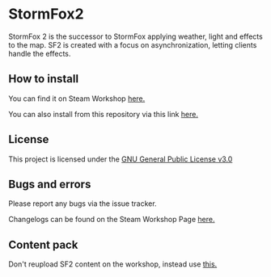 # StormFox2
StormFox 2 is the successor to StormFox applying weather, light and effects to the map.
SF2 is created with a focus on asynchronization, letting clients handle the effects.

## How to install
You can find it on Steam Workshop [here.][1]

You can also install from this repository via this link [here.][2]

## License

This project is licensed under the [GNU General Public License v3.0][3]

## Bugs and errors
Please report any bugs via the issue tracker.

Changelogs can be found on the Steam Workshop Page [here.][4]

## Content pack
Don't reupload SF2 content on the workshop, instead use [this.][5]



[1]:https://steamcommunity.com/sharedfiles/filedetails/?id=2447774443
[2]:https://github.com/Nak2/StormFox2/archive/master.zip
[3]:https://github.com/Nak2/StormFox2/blob/master/LICENSE
[4]:https://steamcommunity.com/sharedfiles/filedetails/changelog/2447774443
[5]:https://steamcommunity.com/sharedfiles/filedetails/?id=2447979470

